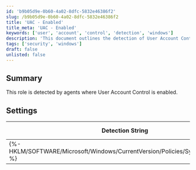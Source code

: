 ```yaml
---
id: 'b9b05d9e-0b60-4a02-8dfc-5832e46386f2'
slug: /b9b05d9e-0b60-4a02-8dfc-5832e46386f2
title: 'UAC - Enabled'
title_meta: 'UAC - Enabled'
keywords: ['user', 'account', 'control', 'detection', 'windows']
description: 'This document outlines the detection of User Account Control (UAC) settings on Windows 10 systems through specific registry checks performed by agents. It includes the detection string, comparator, result, and applicable operating systems.'
tags: ['security', 'windows']
draft: false
unlisted: false
---
```


## Summary

This role is detected by agents where User Account Control is enabled.

## Settings

| Detection String                                                  | Comparator | Result | Applicable OS |
|------------------------------------------------------------------|------------|--------|----------------|
| \{%-HKLM/SOFTWARE/Microsoft/Windows/CurrentVersion/Policies/System:EnableLUA-%} | Equals     | 1      | Windows 10     |


